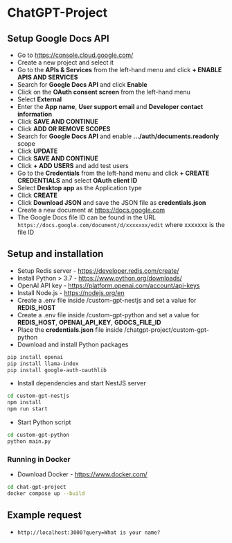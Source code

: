 # ChatGPT-Project

## Setup Google Docs API

- Go to https://console.cloud.google.com/
- Create a new project and select it
- Go to the **APIs & Services** from the left-hand menu and click **+ ENABLE APIS AND SERVICES**
- Search for **Google Docs API** and click **Enable**
- Click on the **OAuth consent screen** from the left-hand menu
- Select **External**
- Enter the **App name**, **User support email** and **Developer contact information**
- Click **SAVE AND CONTINUE**
- Click **ADD OR REMOVE SCOPES**
- Search for **Google Docs API** and enable **.../auth/documents.readonly** scope
- Click **UPDATE**
- Click **SAVE AND CONTINUE**
- Click **+ ADD USERS** and add test users
- Go to the **Credentials** from the left-hand menu and click **+ CREATE CREDENTIALS** and select **OAuth client ID**
- Select **Desktop app** as the Application type
- Click **CREATE**
- Click **Download JSON** and save the JSON file as **credentials.json**
- Create a new document at https://docs.google.com
- The Google Docs file ID can be found in the URL `https://docs.google.com/document/d/xxxxxxx/edit` where xxxxxxx is the file ID
  
## Setup and installation

- Setup Redis server - https://developer.redis.com/create/
- Install Python > 3.7 - https://www.python.org/downloads/
- OpenAI API key - https://platform.openai.com/account/api-keys
- Install Node.js - https://nodejs.org/en
- Create a .env file inside /custom-gpt-nestjs and set a value for **REDIS_HOST**
- Create a .env file inside /custom-gpt-python and set a value for **REDIS_HOST**, **OPENAI_API_KEY**, **GDOCS_FILE_ID**
- Place the **credentials.json** file inside /chatgpt-project/custom-gpt-python
- Download and install Python packages
```bash
pip install openai
pip install llama-index
pip install google-auth-oauthlib
```
- Install dependencies and start NestJS server
```bash
cd custom-gpt-nestjs
npm install
npm run start
```
- Start Python script
```bash
cd custom-gpt-python
python main.py
```

### Running in Docker

- Download Docker - https://www.docker.com/
```bash
cd chat-gpt-project
docker compose up --build
```

## Example request

- `http://localhost:3000?query=What is your name?`